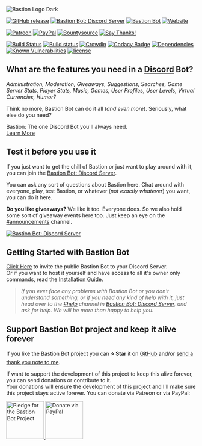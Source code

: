 ![Bastion Logo Dark](https://resources.bastionbot.org/logos/Bastion_Logotype_CD.png)

[![GitHub release](https://img.shields.io/github/release/TheBastionBot/Bastion.svg?style=flat&label=Bastion)](https://github.com/TheBastionBot/Bastion/releases)
[![Bastion Bot: Discord Server](https://discordapp.com/api/guilds/267022940967665664/embed.png)](https://discord.gg/fzx8fkt)
[![Bastion Bot](https://discordbots.org/api/widget/status/267035345537728512.svg)](https://discordapp.com/oauth2/authorize?client_id=267035345537728512&scope=bot&permissions=2146958463)
[![Website](https://img.shields.io/website-up-down-green-red/https/bastionbot.org.svg?label=Website)](https://bastionbot.org)  

[![Patreon](https://img.shields.io/badge/be-patron-orange.svg)](https://patreon.com/snkrsnkampa)
[![PayPal](https://img.shields.io/badge/paypal-me-blue.svg)](https://paypal.me/snkrsnkampa)
[![Bountysource](https://img.shields.io/bountysource/team/bastion/activity.svg)](https://salt.bountysource.com/teams/bastion)
[![Say Thanks!](https://img.shields.io/badge/Say%20Thanks-!-1EAEDB.svg)](https://saythanks.io/to/k3rn31p4nic)  

[![Build Status](https://travis-ci.org/TheBastionBot/Bastion.svg?branch=master)](https://travis-ci.org/TheBastionBot/Bastion)
[![Build status](https://ci.appveyor.com/api/projects/status/1nb6ed6j4j4eoy3w/branch/master?svg=true&retina=true)](https://ci.appveyor.com/project/k3rn31p4nic/bastion/branch/master)
[![Crowdin](https://d322cqt584bo4o.cloudfront.net/bastion/localized.svg)](http://i18n.bastionbot.org/project/bastion)
[![Codacy Badge](https://api.codacy.com/project/badge/Grade/7cac2730252247819a559caa2aad4fab)](https://www.codacy.com/app/snkrsnkampa/Bastion?utm_source=github.com&utm_medium=referral&utm_content=TheBastionBot/Bastion&utm_campaign=badger)
[![Dependencies](https://david-dm.org/TheBastionBot/Bastion.svg)](https://david-dm.org/TheBastionBot/Bastion)
[![Known Vulnerabilities](https://snyk.io/test/github/thebastionbot/bastion/badge.svg?targetFile=package.json)](https://snyk.io/test/github/thebastionbot/bastion?targetFile=package.json)
[![license](https://img.shields.io/github/license/TheBastionBot/Bastion.svg)](LICENSE)

## What are the features you need in a [Discord](https://discordapp.com) Bot?
*Administration, Moderation, Giveaways, Suggestions, Searches, Game Server Stats, Player Stats,
Music, Games, User Profiles, User Levels, Virtual Currencies, Humor?*  

Think no more, Bastion Bot can do it all (*and even more*).
Seriously, what else do you need?  

Bastion: The one Discord Bot you'll always need.  
[Learn More](https://bastionbot.org 'Visit Bastion Bot website to Learn More')

## Test it before you use it
If you just want to get the chill of Bastion or just want to play around with
it, you can join the [Bastion Bot: Discord Server](https://discord.gg/fzx8fkt).

You can ask any sort of questions about Bastion here.
Chat around with everyone, play, test Bastion, or whatever
(*not exactly whatever*) you want, you can do it here.

**Do you like giveaways?** We like it too. Everyone does.
So we also hold some sort of giveaway events here too.
Just keep an eye on the [#announcements]() channel.  

[![Bastion Bot: Discord Server](https://discordapp.com/api/guilds/267022940967665664/embed.png?style=banner2)](https://discord.gg/fzx8fkt)

## Getting Started with Bastion Bot
[Click Here](https://discordapp.com/oauth2/authorize?client_id=267035345537728512&scope=bot&permissions=2146958463)
to invite the public Bastion Bot to your Discord Server.  
Or if you want to host it yourself and have access to all it's owner only
commands, read the [Installation Guide](https://docs.bastionbot.org).

> *If you ever face any problems with Bastion Bot or you don't understand*
> *something, or if you need any kind of help with it, just head over to the*
> *[#help](https://discord.gg/fzx8fkt) channel in*
> *[Bastion Bot: Discord Server](https://discord.gg/fzx8fkt), and ask for help.*
> *We will be more than happy to help you.*

## Support Bastion Bot project and keep it alive forever
If you like the Bastion Bot project you can **⭐ Star** it on
[GitHub](https://github.com/TheBastionBot/Bastion) and/or
[send a thank you note to me](https://saythanks.io/to/k3rn31p4nic).  

If want to support the development of this project to keep this alive forever,
you can send donations or contribute to it.  
Your donations will ensure the development of this project and I'll make sure
this project stays active forever. You can donate via Patreon or via PayPal:

<a href="https://www.patreon.com/snkrsnkampa" title="Pledge for the Bastion Bot Project">
<img src="https://s7.postimg.org/m5awszoyz/patreon.jpg" alt="Pledge for the Bastion Bot Project" height="100" />
</a>
<a href="https://paypal.me/snkrsnkampa" title="Donate via PayPal">
<img src="https://s1.postimg.org/wbhh3ef5b/paypal.jpg" alt="Donate via PayPal" height="100" />
</a>
<!-- [![patreon.jpg](https://s7.postimg.org/m5awszoyz/patreon.jpg)](https://www.patreon.com/snkrsnkampa) -->
<!-- [![paypal.jpg](https://s1.postimg.org/wbhh3ef5b/paypal.jpg)](https://paypal.me/snkrsnkampa) -->
